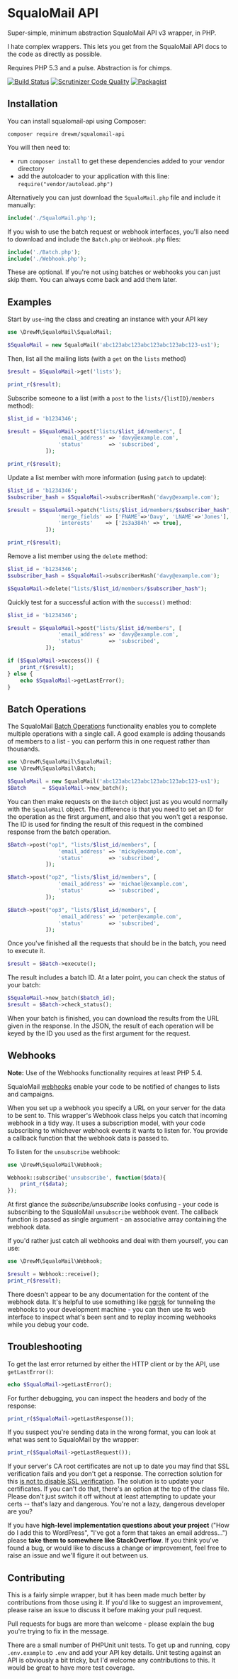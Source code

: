 SqualoMail API
=============

Super-simple, minimum abstraction SqualoMail API v3 wrapper, in PHP.

I hate complex wrappers. This lets you get from the SqualoMail API docs to the code as directly as possible.

Requires PHP 5.3 and a pulse. Abstraction is for chimps.

[![Build Status](https://travis-ci.org/drewm/squalomail-api.svg?branch=master)](https://travis-ci.org/drewm/squalomail-api)
[![Scrutinizer Code Quality](https://scrutinizer-ci.com/g/drewm/squalomail-api/badges/quality-score.png?b=master)](https://scrutinizer-ci.com/g/drewm/squalomail-api/?branch=master)
[![Packagist](https://img.shields.io/packagist/dt/drewm/squalomail-api.svg?maxAge=2592000)](https://packagist.org/packages/drewm/squalomail-api)

Installation
------------

You can install squalomail-api using Composer:

```
composer require drewm/squalomail-api
```

You will then need to:
* run ``composer install`` to get these dependencies added to your vendor directory
* add the autoloader to your application with this line: ``require("vendor/autoload.php")``

Alternatively you can just download the `SqualoMail.php` file and include it manually:

```php
include('./SqualoMail.php'); 
```

If you wish to use the batch request or webhook interfaces, you'll also need to download and include the `Batch.php` or `Webhook.php` files:

```php
include('./Batch.php'); 
include('./Webhook.php'); 
```

These are optional. If you're not using batches or webhooks you can just skip them. You can always come back and add them later.

Examples
--------

Start by `use`-ing the class and creating an instance with your API key

```php
use \DrewM\SqualoMail\SqualoMail;

$SqualoMail = new SqualoMail('abc123abc123abc123abc123abc123-us1');
```

Then, list all the mailing lists (with a `get` on the `lists` method)

```php
$result = $SqualoMail->get('lists');

print_r($result);
```

Subscribe someone to a list (with a `post` to the `lists/{listID}/members` method):

```php
$list_id = 'b1234346';

$result = $SqualoMail->post("lists/$list_id/members", [
				'email_address' => 'davy@example.com',
				'status'        => 'subscribed',
			]);

print_r($result);
```

Update a list member with more information (using `patch` to update):

```php
$list_id = 'b1234346';
$subscriber_hash = $SqualoMail->subscriberHash('davy@example.com');

$result = $SqualoMail->patch("lists/$list_id/members/$subscriber_hash", [
				'merge_fields' => ['FNAME'=>'Davy', 'LNAME'=>'Jones'],
				'interests'    => ['2s3a384h' => true],
			]);

print_r($result);
```

Remove a list member using the `delete` method:

```php
$list_id = 'b1234346';
$subscriber_hash = $SqualoMail->subscriberHash('davy@example.com');

$SqualoMail->delete("lists/$list_id/members/$subscriber_hash");
```

Quickly test for a successful action with the `success()` method:

```php
$list_id = 'b1234346';

$result = $SqualoMail->post("lists/$list_id/members", [
				'email_address' => 'davy@example.com',
				'status'        => 'subscribed',
			]);

if ($SqualoMail->success()) {
	print_r($result);	
} else {
	echo $SqualoMail->getLastError();
}
```

Batch Operations
----------------

The SqualoMail [Batch Operations](http://developer.squalomail.com/documentation/squalomail/guides/how-to-use-batch-operations/) functionality enables you to complete multiple operations with a single call. A good example is adding thousands of members to a list - you can perform this in one request rather than thousands.

```php
use \DrewM\SqualoMail\SqualoMail;
use \DrewM\SqualoMail\Batch;

$SqualoMail = new SqualoMail('abc123abc123abc123abc123abc123-us1');
$Batch 	   = $SqualoMail->new_batch();
```

You can then make requests on the `Batch` object just as you would normally with the `SqualoMail` object. The difference is that you need to set an ID for the operation as the first argument, and also that you won't get a response. The ID is used for finding the result of this request in the combined response from the batch operation.

```php
$Batch->post("op1", "lists/$list_id/members", [
				'email_address' => 'micky@example.com',
				'status'        => 'subscribed',
			]);

$Batch->post("op2", "lists/$list_id/members", [
				'email_address' => 'michael@example.com',
				'status'        => 'subscribed',
			]);

$Batch->post("op3", "lists/$list_id/members", [
				'email_address' => 'peter@example.com',
				'status'        => 'subscribed',
			]);
```

Once you've finished all the requests that should be in the batch, you need to execute it.

```php
$result = $Batch->execute();
```

The result includes a batch ID. At a later point, you can check the status of your batch:

```php
$SqualoMail->new_batch($batch_id);
$result = $Batch->check_status();
```

When your batch is finished, you can download the results from the URL given in the response. In the JSON, the result of each operation will be keyed by the ID you used as the first argument for the request.

Webhooks
--------

**Note:** Use of the Webhooks functionality requires at least PHP 5.4.

SqualoMail [webhooks](http://kb.squalomail.com/integrations/other-integrations/how-to-set-up-webhooks) enable your code to be notified of changes to lists and campaigns.

When you set up a webhook you specify a URL on your server for the data to be sent to. This wrapper's Webhook class helps you catch that incoming webhook in a tidy way. It uses a subscription model, with your code subscribing to whichever webhook events it wants to listen for. You provide a callback function that the webhook data is passed to.

To listen for the `unsubscribe` webhook:

```php
use \DrewM\SqualoMail\Webhook;

Webhook::subscribe('unsubscribe', function($data){
	print_r($data);
});
```

At first glance the _subscribe/unsubscribe_ looks confusing - your code is subscribing to the SqualoMail `unsubscribe` webhook event. The callback function is passed as single argument - an associative array containing the webhook data.

If you'd rather just catch all webhooks and deal with them yourself, you can use:

```php
use \DrewM\SqualoMail\Webhook;

$result = Webhook::receive();
print_r($result);
```

There doesn't appear to be any documentation for the content of the webhook data. It's helpful to use something like [ngrok](https://ngrok.com) for tunneling the webhooks to your development machine - you can then use its web interface to inspect what's been sent and to replay incoming webhooks while you debug your code.

Troubleshooting
---------------

To get the last error returned by either the HTTP client or by the API, use `getLastError()`:

```php
echo $SqualoMail->getLastError();
```

For further debugging, you can inspect the headers and body of the response:

```php
print_r($SqualoMail->getLastResponse());
```

If you suspect you're sending data in the wrong format, you can look at what was sent to SqualoMail by the wrapper:

```php
print_r($SqualoMail->getLastRequest());
```

If your server's CA root certificates are not up to date you may find that SSL verification fails and you don't get a response. The correction solution for this [is not to disable SSL verification](http://snippets.webaware.com.au/howto/stop-turning-off-curlopt_ssl_verifypeer-and-fix-your-php-config/). The solution is to update your certificates. If you can't do that, there's an option at the top of the class file. Please don't just switch it off without at least attempting to update your certs -- that's lazy and dangerous. You're not a lazy, dangerous developer are you?

If you have **high-level implementation questions about your project** ("How do I add this to WordPress", "I've got a form that takes an email address...") please **take them to somewhere like StackOverflow**. If you think you've found a bug, or would like to discuss a change or improvement, feel free to raise an issue and we'll figure it out between us.

Contributing
------------

This is a fairly simple wrapper, but it has been made much better by contributions from those using it. If you'd like to suggest an improvement, please raise an issue to discuss it before making your pull request.

Pull requests for bugs are more than welcome - please explain the bug you're trying to fix in the message.

There are a small number of PHPUnit unit tests. To get up and running, copy `.env.example` to `.env` and add your API key details. Unit testing against an API is obviously a bit tricky, but I'd welcome any contributions to this. It would be great to have more test coverage.
